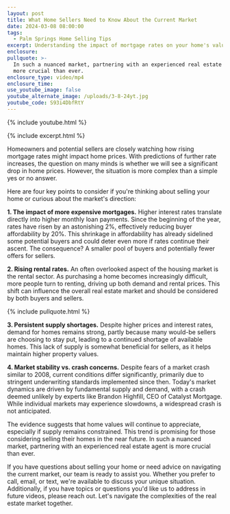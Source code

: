 ```yaml
---
layout: post
title: What Home Sellers Need to Know About the Current Market
date: 2024-03-08 08:00:00
tags:
  - Palm Springs Home Selling Tips
excerpt: Understanding the impact of mortgage rates on your home's value.
enclosure:
pullquote: >-
  In such a nuanced market, partnering with an experienced real estate agent is
  more crucial than ever.
enclosure_type: video/mp4
enclosure_time:
use_youtube_image: false
youtube_alternate_image: /uploads/3-8-24yt.jpg
youtube_code: S93i4DbfRtY
---
```

{% include youtube.html %}

{% include excerpt.html %}

Homeowners and potential sellers are closely watching how rising mortgage rates might impact home prices. With predictions of further rate increases, the question on many minds is whether we will see a significant drop in home prices. However, the situation is more complex than a simple yes or no answer.

Here are four key points to consider if you're thinking about selling your home or curious about the market's direction:

**1\. The impact of more expensive mortgages.** Higher interest rates translate directly into higher monthly loan payments. Since the beginning of the year, rates have risen by an astonishing 2%, effectively reducing buyer affordability by 20%. This shrinkage in affordability has already sidelined some potential buyers and could deter even more if rates continue their ascent. The consequence? A smaller pool of buyers and potentially fewer offers for sellers.

**2\. Rising rental rates.** An often overlooked aspect of the housing market is the rental sector. As purchasing a home becomes increasingly difficult, more people turn to renting, driving up both demand and rental prices. This shift can influence the overall real estate market and should be considered by both buyers and sellers.

{% include pullquote.html %}

**3\. Persistent supply shortages.** Despite higher prices and interest rates, demand for homes remains strong, partly because many would-be sellers are choosing to stay put, leading to a continued shortage of available homes. This lack of supply is somewhat beneficial for sellers, as it helps maintain higher property values.

**4\. Market stability vs. crash concerns.** Despite fears of a market crash similar to 2008, current conditions differ significantly, primarily due to stringent underwriting standards implemented since then. Today's market dynamics are driven by fundamental supply and demand, with a crash deemed unlikely by experts like Brandon Highfill, CEO of Catalyst Mortgage. While individual markets may experience slowdowns, a widespread crash is not anticipated.

The evidence suggests that home values will continue to appreciate, especially if supply remains constrained. This trend is promising for those considering selling their homes in the near future. In such a nuanced market, partnering with an experienced real estate agent is more crucial than ever.

If you have questions about selling your home or need advice on navigating the current market, our team is ready to assist you. Whether you prefer to call, email, or text, we're available to discuss your unique situation. Additionally, if you have topics or questions you'd like us to address in future videos, please reach out. Let's navigate the complexities of the real estate market together.

&nbsp;